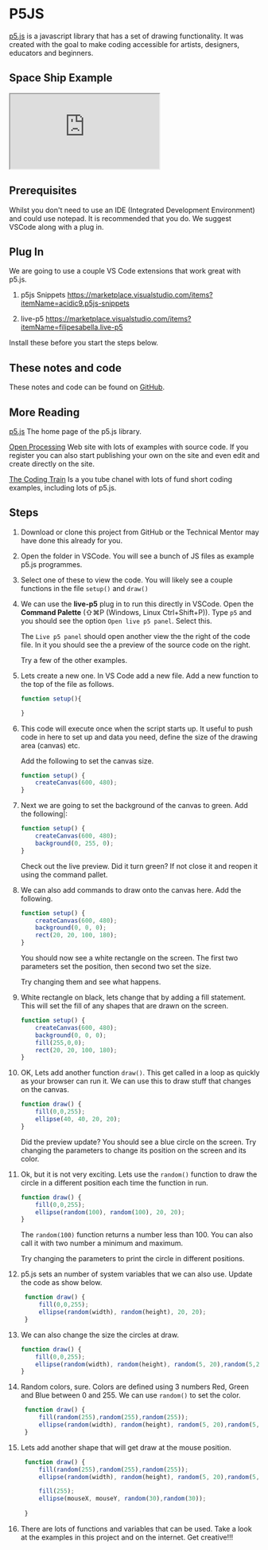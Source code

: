 # P5JS

[p5.js](https://p5js.org/) is a javascript library that has a set of drawing functionality.  It was created with the goal to make coding accessible for artists, designers, educators and beginners.

## Space Ship Example

<iframe src="https://editor.p5js.org/Codheadz/embed/UEB1pgj0I"></iframe>

## Prerequisites

Whilst you don't need to use an IDE (Integrated Development Environment) and could use notepad.  It is recommended that you do.  We suggest VSCode along with a plug in.

## Plug In

We are going to use a couple VS Code extensions that work great with p5.js.

1. p5js Snippets
https://marketplace.visualstudio.com/items?itemName=acidic9.p5js-snippets

1. live-p5 https://marketplace.visualstudio.com/items?itemName=filipesabella.live-p5

Install these before you start the steps below.

##  These notes and code

These notes and code can be found on [GitHub](https://github.com/dojojon/p5js_tutorial).

## More Reading

[p5.js](https://p5js.org/) The home page of the p5.js library.

[Open Processing](https://www.openprocessing.org)  Web site with lots of examples with source code.  If you register you can also start publishing your own on the site and even edit and create directly on the site.

[The Coding Train](https://www.youtube.com/user/shiffman/playlists?sort=dd&shelf_id=14&view=50) Is a you tube chanel with lots of fund short coding examples, including lots of p5.js.

## Steps

1. Download or clone this project from GitHub or the Technical Mentor may have done this already for you.

1. Open the folder in VSCode.  You will see a bunch of JS files as example p5.js programmes.

1. Select one of these to view the code.  You will likely see a couple functions in the file ```setup()``` and ```draw()```

1. We can use the **live-p5** plug in to run this directly in VSCode.  Open the **Command Palette** (⇧⌘P (Windows, Linux Ctrl+Shift+P)).  Type ```p5``` and you should see the option ```Open live p5 panel```.  Select this.

    The ```Live p5 panel``` should open another view the the right of the code file.  In it you should see the  a preview of the source code on the right.

    Try a few of the other examples.

1. Lets create a new one.  In VS Code add a new file.  Add a new function to the top of the file as follows.

    ```javascript
    function setup(){

    }
    ```

1. This code will execute once when the script starts up.  It useful to push code in here to set up and data you need, define the size of the drawing area (canvas) etc.

    Add the following to set the canvas size.

    ```javascript
    function setup() {
        createCanvas(600, 480);
    }
    ```

1. Next we are going to set the background of the canvas to green. Add the following|:

    ```javascript
    function setup() {
        createCanvas(600, 480);
        background(0, 255, 0);
    }
    ```
    Check out the live preview.  Did it turn green?  If not close it and reopen it using the command pallet.

1. We can also add commands to draw onto the canvas here.  Add the following.

    ```javascript
    function setup() {
        createCanvas(600, 480);
        background(0, 0, 0);
        rect(20, 20, 100, 180);
    }
    ```
    You should now see a white rectangle on the screen. The first two parameters set the position, then second two set the size.

    Try changing them and see what happens.

1. White rectangle on black,  lets change that by adding a fill statement.  This will set the fill of any shapes that are drawn on the screen.

    ```javascript
    function setup() {
        createCanvas(600, 480);
        background(0, 0, 0);
        fill(255,0,0);
        rect(20, 20, 100, 180);
    }
    ```

1. OK,  Lets add another function ```draw()```.  This get called in a loop as quickly as your browser can run it.  We can use this to draw stuff that changes on the canvas.

    ```javascript
    function draw() {
        fill(0,0,255);
        ellipse(40, 40, 20, 20);
    }
    ```

    Did the preview update?  You should see a blue circle on the screen.  Try changing the parameters to change its position on the screen and its color.

1. Ok, but it is not very exciting.  Lets use the ```random()``` function to draw the circle in a different position each time the function in run.

    ```javascript
    function draw() {
        fill(0,0,255);
        ellipse(random(100), random(100), 20, 20);
    }
    ```

    The ```random(100)``` function returns a number less than 100.  You can also call it with two number a minimum and maximum.

    Try changing the parameters to print the circle in different positions.

1. p5.js sets an number of system variables that we can also use. Update the code as show below.

   ```javascript
    function draw() {
        fill(0,0,255);
        ellipse(random(width), random(height), 20, 20);
    }
    ```

1. We can also change the size the circles at draw.

    ```javascript
    function draw() {
        fill(0,0,255);
        ellipse(random(width), random(height), random(5, 20),random(5,20));
    }
    ```

1. Random colors, sure.  Colors are defined using 3 numbers Red, Green and Blue between 0 and 255.  We can use ```random()``` to set the color.

   ```javascript
    function draw() {
        fill(random(255),random(255),random(255));
        ellipse(random(width), random(height), random(5, 20),random(5,20));
    }
    ```

1. Lets add another shape that will get draw at the mouse position.

   ```javascript
    function draw() {
        fill(random(255),random(255),random(255));
        ellipse(random(width), random(height), random(5, 20),random(5,20));

        fill(255);
        ellipse(mouseX, mouseY, random(30),random(30));
        
    }
    ```


1. There are lots of functions and variables that can be used.  Take a look at the examples in this project and on the internet.  Get creative!!!
